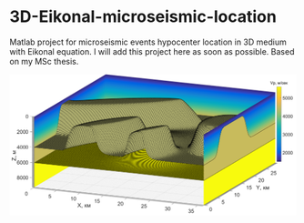 # 3D-Eikonal-microseismic-location
Matlab project for microseismic events hypocenter location in 3D medium with Eikonal equation.
I will add this project here as soon as possible.
Based on my MSc thesis.

![model_vp](doc/1.png)

